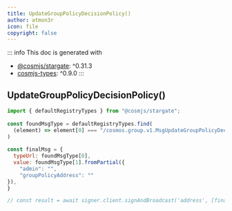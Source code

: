 ```yaml
---
title: UpdateGroupPolicyDecisionPolicy()
author: atmon3r
icon: file
copyright: false
---
```


::: info
This doc is generated with 
- [@cosmjs/stargate](https://www.npmjs.com/package/@cosmjs/stargate): ^0.31.3
- [cosmjs-types](https://www.npmjs.com/package/cosmjs-types): ^0.9.0
:::
  
## UpdateGroupPolicyDecisionPolicy()
 
```js
import { defaultRegistryTypes } from "@cosmjs/stargate";
 
const foundMsgType = defaultRegistryTypes.find(
  (element) => element[0] === "/cosmos.group.v1.MsgUpdateGroupPolicyDecisionPolicy"
)
  
const finalMsg = {
  typeUrl: foundMsgType[0],
  value: foundMsgType[1].fromPartial({
    "admin": "",
    "groupPolicyAddress": ""
}),
}

// const result = await signer.client.signAndBroadcast('address', [finalMsg], "auto", "")
 
```
   
